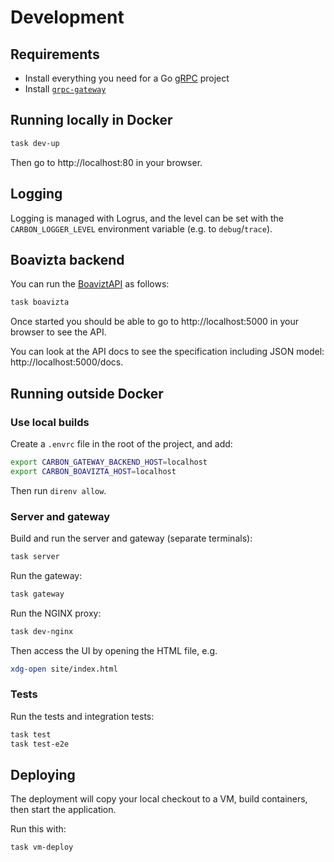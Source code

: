 # Development

## Requirements

- Install everything you need for a Go [gRPC](https://grpc.io/docs/languages/go/quickstart/) project
- Install [`grpc-gateway`](https://github.com/grpc-ecosystem/grpc-gateway)

## Running locally in Docker

```bash
task dev-up
```

Then go to http://localhost:80 in your browser.

## Logging

Logging is managed with Logrus, and the level can be set with the `CARBON_LOGGER_LEVEL` environment variable (e.g. to `debug`/`trace`).

## Boavizta backend

You can run the [BoaviztAPI](https://github.com/Boavizta/boaviztapi) as follows:

```bash
task boavizta
```

Once started you should be able to go to http://localhost:5000 in your browser to see the API.

You can look at the API docs to see the specification including JSON model: http://localhost:5000/docs.

## Running outside Docker

### Use local builds

Create a `.envrc` file in the root of the project, and add:

```bash
export CARBON_GATEWAY_BACKEND_HOST=localhost
export CARBON_BOAVIZTA_HOST=localhost
```

Then run `direnv allow`.

### Server and gateway

Build and run the server and gateway (separate terminals):

```bash
task server
```

Run the gateway:

```bash
task gateway
```

Run the NGINX proxy:

```bash
task dev-nginx
```

Then access the UI by opening the HTML file, e.g.

```bash
xdg-open site/index.html
```

### Tests

Run the tests and integration tests:

```bash
task test
task test-e2e
```

## Deploying

The deployment will copy your local checkout to a VM, build containers, then start the application.

Run this with:

```bash
task vm-deploy
```
